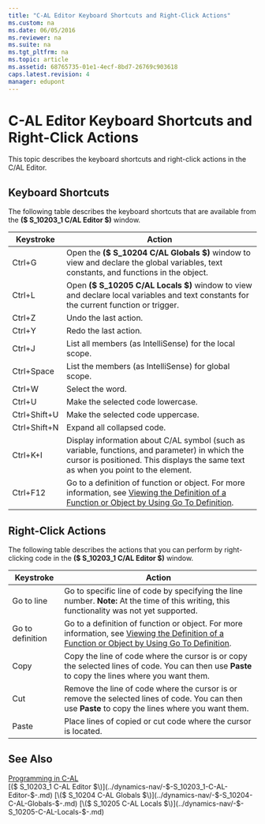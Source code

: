 ```yaml
---
title: "C-AL Editor Keyboard Shortcuts and Right-Click Actions"
ms.custom: na
ms.date: 06/05/2016
ms.reviewer: na
ms.suite: na
ms.tgt_pltfrm: na
ms.topic: article
ms.assetid: 68765735-01e1-4ecf-8bd7-26769c903618
caps.latest.revision: 4
manager: edupont
---
```

# C-AL Editor Keyboard Shortcuts and Right-Click Actions
This topic describes the keyboard shortcuts and right\-click actions in the C\/AL Editor.  
  
## Keyboard Shortcuts  
 The following table describes the keyboard shortcuts that are available from the **\($ S\_10203\_1 C\/AL Editor $\)** window.  
  
|Keystroke|Action|  
|---------------|------------|  
|Ctrl\+G|Open the **\($ S\_10204 C\/AL Globals $\)** window to view and declare the global variables, text constants, and functions in the object.|  
|Ctrl\+L|Open **\($ S\_10205 C\/AL Locals $\)** window to view and declare local variables and text constants for the current function or trigger.|  
|Ctrl\+Z|Undo the last action.|  
|Ctrl\+Y|Redo the last action.|  
|Ctrl\+J|List all members \(as IntelliSense\) for the local scope.|  
|Ctrl\+Space|List the members \(as IntelliSense\) for global scope.|  
|Ctrl\+W|Select the word.|  
|Ctrl\+U|Make the selected code lowercase.|  
|Ctrl\+Shift\+U|Make the selected code uppercase.|  
|Ctrl\+Shift\+N|Expand all collapsed code.|  
|Ctrl\+K\+I|Display information about C\/AL symbol \(such as variable, functions, and parameter\) in which the cursor is positioned. This displays the same text as when you point to the element.|  
|Ctrl\+F12|Go to a definition of function or object. For more information, see [Viewing the Definition of a Function or Object by Using Go To Definition](../dynamics-nav/Viewing-the-Definition-of-a-Function-or-Object-by-Using-Go-To-Definition.md).|  
  
## Right\-Click Actions  
 The following table describes the actions that you can perform by right\-clicking code in the **\($ S\_10203\_1 C\/AL Editor $\)** window.  
  
|Keystroke|Action|  
|---------------|------------|  
|Go to line|Go to specific line of code by specifying the line number. **Note:**  At the time of this writing, this functionality was not yet supported.|  
|Go to definition|Go to a definition of function or object. For more information, see [Viewing the Definition of a Function or Object by Using Go To Definition](../dynamics-nav/Viewing-the-Definition-of-a-Function-or-Object-by-Using-Go-To-Definition.md).|  
|Copy|Copy the line of code where the cursor is or copy the selected lines of code. You can then use **Paste** to copy the lines where you want them.|  
|Cut|Remove the line of code where the cursor is or remove the selected lines of code. You can then use **Paste** to copy the lines where you want them.|  
|Paste|Place lines of copied or cut code where the cursor is located.|  
  
## See Also  
 [Programming in C\-AL](../dynamics-nav/Programming-in-C-AL.md)   
 [\($ S\_10203\_1 C\-AL Editor $\)](../dynamics-nav/-$-S_10203_1-C-AL-Editor-$-.md)   
 [\($ S\_10204 C\-AL Globals $\)](../dynamics-nav/-$-S_10204-C-AL-Globals-$-.md)   
 [\($ S\_10205 C\-AL Locals $\)](../dynamics-nav/-$-S_10205-C-AL-Locals-$-.md)